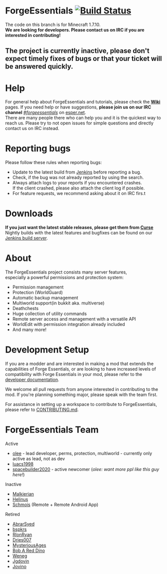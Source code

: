 ForgeEssentials [![Build Status](https://travis-ci.org/ForgeEssentials/ForgeEssentials.svg?branch=develop)](https://travis-ci.org/ForgeEssentials/ForgeEssentials)
===================

The code on this branch is for Minecraft 1.7.10.  
**We are looking for developers. Please contact us on IRC if you are interested in contributing!**

## The project is currently inactive, please don't expect timely fixes of bugs or that your ticket will be answered quickly.

# Help
For general help about ForgeEssentials and tutorials, please check the **[Wiki](https://github.com/ForgeEssentials/ForgeEssentials/wiki)** pages.
If you need help or have suggestions, **please join us on our IRC channel** [*#forgeessentials*](http://webchat.esper.net/?channels=forgeessentials&prompt=1) on [esper.net](http://esper.net).  
There are many people there who can help you and it is the quickest way to reach us. Please try to not open issues for simple questions and directly contact us on IRC instead.

# Reporting bugs
Please follow these rules when reporting bugs:
- Update to the latest build from [Jenkins](http://ci.forgeessentials.com/job/FE) before reporting a bug.
- Check, if the bug was not already reported by using the search.
- Always attach logs to your reports if you encountered crashes.  
   If the client crashed, please also attach the client log if possible.
- For feature requests, we recommend asking about it on IRC firs.t

# Downloads
**If you just want the latest stable releases, please get them from [Curse](http://minecraft.curseforge.com/mc-mods/74735)**  
Nightly builds with the latest features and bugfixes can be found on our [Jenkins build server](http://ci.forgeessentials.com/job/FE/).

# About
The ForgeEssentials project consists many server features,  
especially a powerful permissions and protection system:
- Permission management
- Protection (WorldGuard)
- Automatic backup management
- Multiworld support(in bukkit aka. multiverse)
- Deathchests
- Huge collection of utility commands
- Remote server access and management with a versatile API
- WorldEdit with permission integration already included
- And many more!

# Development Setup
If you are a modder and are interested in making a mod that extends the capabilities of Forge Essentials, or are looking to have increased levels of compatibility with Forge Essentials in your mod, please refer to the [developer documentation](https://github.com/ForgeEssentials/ForgeEssentialsMain/wiki/Developer-documentation).

We welcome all pull requests from anyone interested in contributing to the mod. If you're planning something major, please speak with the team first.

For assistance in setting up a workspace to contribute to ForgeEssentials, please refer to [CONTRIBUTING.md](CONTRIBUTING.md).

ForgeEssentials Team
================
Active
- [olee](https://github.com/olee) - lead developer, perms, protection, multiworld - currently only active as lead, not as dev
- [luacs1998](https://github.com/luacs1998)
- [spacebuilder2020](https://github.com/spacebuilder2020) - active newcomer (*olee: want more ppl like this guy here!*)

Inactive
- [Malkierian](https://github.com/Malkierian)
- [Helinus](https://github.com/helinus)
- [Schmois](https://github.com/aschmois) (Remote + Remote Android App)

Retired
- [AbrarSyed](https://github.com/AbrarSyed)
- [bspkrs](https://github.com/bspkrs)
- [RlonRyan](https://github.com/RlonRyan)
- [Dries007](https://github.com/dries007)
- [MysteriousAges](https://github.com/MysteriousAges)
- [Bob A Red Dino](https://github.com/Bob-A-Red-Dino)
- [Weneg](https://github.com/Weneg)
- [Jgdovin](https://github.com/Jgdovin)
- [Jovino](https://github.com/jovino)
